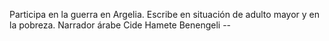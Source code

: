 Participa en la guerra en Argelia.
Escribe en situación de adulto mayor y en la pobreza. 
Narrador árabe Cide Hamete Benengeli --